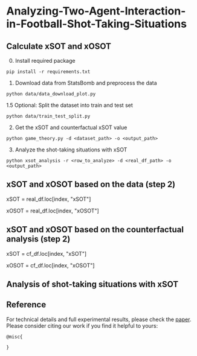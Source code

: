 # Analyzing-Two-Agent-Interaction-in-Football-Shot-Taking-Situations

## Calculate xSOT and xOSOT 
0. Install required package
```
pip install -r requirements.txt
```
1. Download data from StatsBomb and preprocess the data
```
python data/data_download_plot.py
```
1.5 Optional: Split the dataset into train and test set
```
python data/train_test_split.py
```
2. Get the xSOT and counterfactual xSOT value
```
python game_theory.py -d <dataset_path> -o <output_path>
```
3. Analyze the shot-taking situations with xSOT
```
python xsot_analysis -r <row_to_analyze> -d <real_df_path> -o <output_path>
```

## xSOT and xOSOT based on the data (step 2)

  xSOT = real_df.loc[index, "xSOT"] 
  
  xOSOT = real_df.loc[index, "xOSOT"]
## xSOT and xOSOT based on the counterfactual analysis (step 2)

  xSOT = cf_df.loc[index, "xSOT"]
  
  xOSOT = cf_df.loc[index, "xOSOT"]

## Analysis of shot-taking situations with xSOT



## Reference
For technical details and full experimental results, please check the [paper](https://arxiv.org/abs/). Please consider citing our work if you find it helpful to yours:

```
@misc{

}
```
